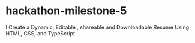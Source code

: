 # hackathon-milestone-5
I Create a Dynamic, Editable , shareable and Downloadable Resume  Using HTML, CSS, and TypeScript

